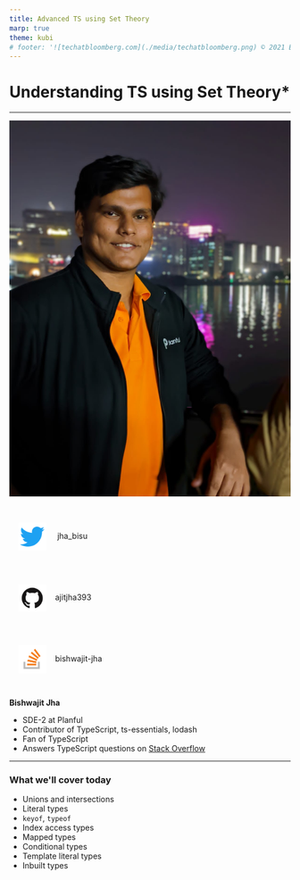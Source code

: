 ```yaml
---
title: Advanced TS using Set Theory
marp: true
theme: kubi
# footer: '![techatbloomberg.com](./media/techatbloomberg.png) © 2021 Bloomberg Finance L.P. All rights reserved. ![techatbloomberg.com](./media/bloomberg.png)'
---
```


<!-- _class: lead title -->
<!-- _footer: '' -->

# Understanding TS using Set Theory*

<!-- * _*_ and other TS Mental models -->

<!-- * scan QR code for repo: 
<img src="./media/repo-qr.png" style="position:absolute; top:460px; left: 1010px; width: 260px" />  -->

---
<div class="two-col-header">

![height:200px](./media/bishwajit.jpg)
<!-- <img src="./media/repo-qr.png" style="position:absolute; top:460px; left: 1010px; width: 260px; z-index:5000" /> -->

<div style="display: flex; justify-content: center; flex-direction: column "> 

<p><img src="./media/twitter.png" style="width: 50px; vertical-align: middle; padding: 1rem"> jha_bisu </p>

<p><img src="./media/github.png" style="width: 50px; vertical-align: middle; padding: 1rem">ajitjha393 </p>

<p><img src="./media/so.png" style="width: 50px; vertical-align: middle; padding: 1rem">bishwajit-jha </p>
</div>

</div>

**Bishwajit Jha**

* SDE-2 at Planful
* Contributor of TypeScript, ts-essentials, lodash
* Fan of TypeScript
* Answers TypeScript questions on [Stack Overflow](https://stackoverflow.com/users/10310568/bishwajit-jha)

---

### What we'll cover today

<!-- <img src="./media/repo-qr.png" style="position:absolute; top:460px; left: 1010px; width: 260px; z-index:5000" /> -->

<div class="two-columns">

- Unions and intersections
- Literal types
- `keyof`, `typeof`
- Index access types
- Mapped types
- Conditional types
- Template literal types
- Inbuilt types

</div>
